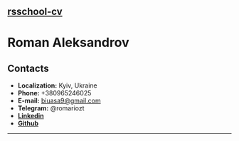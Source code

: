 ## [**rsschool-cv**](https://github.com/romariozt)

# **Roman Aleksandrov**

## **Contacts**
-  **Localization:** Kyiv, Ukraine
- **Phone:**  +380965246025
- **E-mail:** biuasa9@gmail.com
- **Telegram:** @romariozt
- [**Linkedin**](https://www.linkedin.com/in/roman-aleksandrov-a52b90bb/)
- [**Github**](https://github.com/romariozt)

-----
